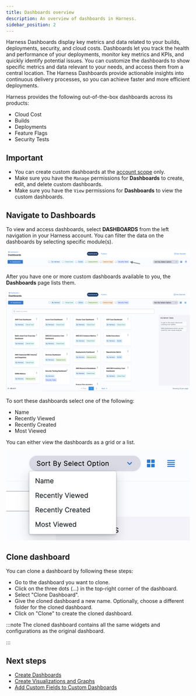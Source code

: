 ```yaml
---
title: Dashboards overview
description: An overview of dashboards in Harness.
sidebar_position: 2
---
```


Harness Dashboards display key metrics and data related to your builds, deployments, security, and cloud costs. Dashboards let you track the health and performance of your deployments, monitor key metrics and KPIs, and quickly identify potential issues. You can customize the dashboards to show specific metrics and data relevant to your needs, and access them from a central location. The Harness Dashboards provide actionable insights into continuous delivery processes, so you can achieve faster and more efficient deployments.

Harness provides the following out-of-the-box dashboards across its products:

- Cloud Cost
- Builds 
- Deployments
- Feature Flags
- Security Tests

## Important

- You can create custom dashboards at the [account scope](/docs/platform/role-based-access-control/rbac-in-harness#permissions-hierarchy-scopes) only.
- Make sure you have the `Manage` permissions for **Dashboards** to create, edit, and delete custom dashboards.
- Make sure you have the `View` permissions for **Dashboards** to view the custom dashboards.

## Navigate to Dashboards

To view and access dashboards, select **DASHBOARDS** from the left navigation in your Harness account.
You can filter the data on the dashboards by selecting specific module(s).

![](./static/filter-dashboard-data.png)

After you have one or more custom dashboards available to you, the **Dashboards** page lists them.

![](./static/dashboards-overview.png)

To sort these dashboards select one of the following: 
 - Name
 - Recently Viewed
 - Recently Created
 - Most Viewed

You can either view the dashboards as a grid or a list.

![](./static/dashboard-view-options.png)

## Clone dashboard

You can clone a dashboard by following these steps:

- Go to the dashboard you want to clone.
- Click on the three dots (...) in the top-right corner of the dashboard.
- Select "Clone Dashboard".
- Give the cloned dashboard a new name.
  Optionally, choose a different folder for the cloned dashboard.
- Click on "Clone" to create the cloned dashboard.
 
:::note
The cloned dashboard contains all the same widgets and configurations as the original dashboard.

:::

## Next steps
- [Create Dashboards](./create-dashboards.md)
- [Create Visualizations and Graphs](./create-visualizations-and-graphs.md)
- [Add Custom Fields to Custom Dashboards](./add-custom-fields.md)
